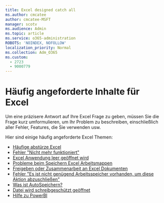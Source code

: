 ```yaml
---
title: Excel designed catch all
ms.author: cmcatee
author: cmcatee-MSFT
manager: scotv
ms.audience: Admin
ms.topic: article
ms.service: o365-administration
ROBOTS: 'NOINDEX, NOFOLLOW'
localization_priority: Normal
ms.collection: Adm_O365
ms.custom:
  - 2723
  - 9000779
---
```


# <a name="commonly-requested-content-for-excel"></a>Häufig angeforderte Inhalte für Excel

Um eine präzisere Antwort auf Ihre Excel Frage zu geben, müssen Sie die Frage kurz umformulieren, um Ihr Problem zu beschreiben, einschließlich aller Fehler, Features, die Sie verwenden usw. 

Hier sind einige häufig angeforderte Excel Themen:

- [Häufige abstürze Excel](https://support.office.com/article/Excel-not-responding-hangs-freezes-or-stops-working-37E7D3C9-9E84-40BF-A805-4CA6853A1FF4)
- [Fehler "Nicht mehr funktioniert"](https://support.office.com/client/52bd7985-4e99-4a35-84c8-2d9b8301a2fa)
- [Excel Anwendung leer geöffnet wird](https://docs.microsoft.com/office/troubleshoot/excel/excel-opens-blank)
- [Probleme beim Speichern Excel Arbeitsmappen](https://docs.microsoft.com/office/troubleshoot/excel/issue-when-save-excel-workbooks)
- [Freigeben oder Zusammenarbeit an Excel Dokumenten](https://support.office.com/article/7152aa8b-b791-414c-a3bb-3024e46fb104)
- [Fehler "Es ist nicht genügend Arbeitsspeicher vorhanden, um diese Aktion abzuschließen"](https://docs.microsoft.com/office/troubleshoot/excel/available-resources-errors)
- [Was ist AutoSpeichern?](https://support.office.com/article/6d6bd723-ebfd-4e40-b5f6-ae6e8088f7a5)
- [Datei wird schreibgeschützt geöffnet](https://support.office.com/article/why-did-my-file-open-read-only-3ab4b792-da50-4b38-8628-14c64e1f1d15)
- [Hilfe zu PowerBI](https://powerbi.microsoft.com/support/)